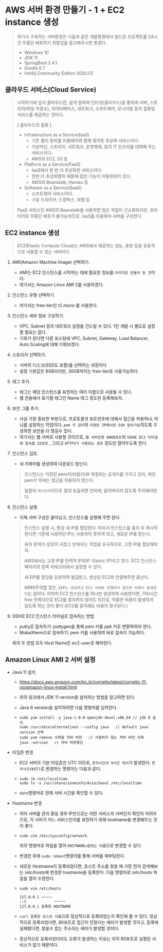 # AWS 서버 환경 만들기 - 1 + EC2 instance 생성

> 여기서 구축하는 서버환경은 다음과 같은 개발환경에서 빌드된 프로젝트를 24시간 무중단 배포하기 위함임을 참고해주시면 좋겠다.
>
> - Windows 10
> - JDK 11
> - SpringBoot 2.4.1
> - Gradle 6.7
> - Intellij Community Edition 2020.03

## 클라우드 서비스(Cloud Service)

> 시작하기에 앞서 클라우드란,
> 쉽게 말하여 인터넷(클라우드)을 통하여 서버, 스토리지(파일 저장소), 데이터베이스, 네트워크, 소프트웨어, 모니터링 등의 컴퓨팅 서비스를 제공하는 것이다.
>
> [ 클라우드의 종류 ]
>
> - Infrastructure as a Service(IaaS)
>   - 기존 물리 장비를 미들웨어와 함께 묶어둔 추상화 서비스이다.
>   - 가상머신, 스토리지, 네트워크, 운영체제, 등의 IT 인프라를 대여해 주는 서비스이다.
>   - AWS의 EC2, S3 등
> - Platform as a Service(PaaS)
>   - IaaS에서 한 번 더 추상화한 서비스이다.
>   - 한번 더 추상화했끼 때문에 많은 기능이 자동화되어 있다.
>   - AWS의 Beanstalk, Heroku 등
> - Software as a Service(SaaS)
>   - 소프트웨어 서비스이다.
>   - 구글 드라이브, 드랍박스, 와탭 등
>
> PaaS 서비스인 AWS의 Beanstalk을 사용하면 많은 작업이 간소화되지만, 프리티어로 무중단 배포가 불가능하므로, IaaS를 이용하여 서버를 구성한다.

## EC2 instance 생성

> EC2(Elastic Compute Cloud)는 AWS에서 제공하는 성능, 용량 등을 유동적으로 사용할 수 있는 서버이다.

1. AMI(Amazon Machine Image) 선택하기.

   - AMI는 EC2 인스턴스를 시작하는 데에 필요한 정보를 `이미지로 만들어 둔 것`이다.
   - 여기서는 Amazon Linux AMI 2를 사용하겠다.

2. 인스턴스 유형 선택하기.

   - 여기서는 free-tier인 t2.micro 를 사용한다.

3. 인스턴스 세부 정보 구성하기.

   - VPC, Subnet 등의 네트워크 설정을 건드릴 수 있다. 1인 개발 시 별도로 설정할 필요는 없다.
   - 기회가 된다면 다른 포스팅에 VPC, Subnet, Gateway, Load Balancer, Auto Scaling에 대해 다뤄보겠다.

4. 스토리지 선택하기.

   - 서버의 디스크(SSD도 포함)를 선택하는 과정이다
   - 설정 기본값은 8GB이지만, 30GB까지는 free-tier로 사용가능하다.

5. 태그 추가.

   - 태그는 해당 인스턴스를 표현하는 여러 이름으로 사용될 수 있다.
   - 웹 콘솔에서 표기될 태그인 Name 태그 정도만 등록해보자.

6. 보안 그룹 추가.

   - 사실 가장 중요한 부분으로, 프로토콜과 포트번호에 대해서 접근을 허용하냐, 마냐를 설정하는 작업이다. `pem 키 관리`와 `지정된 IP에서만 SSH 접속가능`하도록 구성하면 보안을 더 챙길수 있다.
   - 여기서는 웹 서버로 사용할 것이므로, `웹 서버전용 8080포트`와 `SSH로 EC2 터미널에 접속할 22포트` , 그리고 `HTTPS가 사용되는 포트` 정도만 열어두도록 한다.

7. 인스턴스 검토.

   - 새 키페어를 생성하여 다운로드 받는다.

   > 인스턴스는 지정된 pem키(비밀키)와 매칭되는 공개키를 가지고 있어, 해당 pem키 외에는 접근을 허용하지 않는다.
   >
   > 일종의 `마스터키`이므로 절대 유출되면 안되며, 잃어버리지 않도록 주의해야한다.

8. 인스턴스 실행.

   - 이제 서버 구성은 끝이났고, 인스턴스를 실행해 주면 된다.

   > 인스턴스 실행 시, 항상 새 IP를 할당한다. 따라서 인스턴스를 중지 후 재시작한다면 기존에 사용하던 IP는 사용하지 못하게 되고, 새로운 IP를 받는다.
   >
   > 위의 문제가 상당히 귀찮고 반복되는 작업을 요구하므로, 고정 IP를 할당해보자.
   >
   > AWS에서는 고정 IP를 탄력적 IP(EIP: Elastic IP)라고 한다. EC2 인스턴스 페이지의 왼쪽 카테고리에서 설정할 수 있다.
   >
   > 새 EIP를 할당을 요청하여 발급받고, 생성된 EC2와 연결해주면 끝난다.
   >
   > ####주의할 점은, `EIP는 생성하고 EC2 서버와 연결하지 않으면 비용이 발생한다`는 점이다. 어차피 EC2 인스턴스를 하나만 생성하여 사용한다면, 750시간 free 안쪽이므로 EC2를 중지하지 않아도 되므로, 억울한 비용이 발생하지 않도록 하는 것이 좋다.(EC2를 중지해도 비용이 청구된다.)

9. SSH로 EC2 인스턴스 터미널로 접속하는 방법.

   - putty로 접속하기: puttygen을 통해 pem 키를 ppk 키로 변환하여야 한다.
   - MobaXterm으로 접속하기: pem 키를 사용하여 바로 접속이 가능하다.

   위의 두 방법 모두 Host Name은 ec2-user로 해야한다.

## Amazon Linux AMI 2 서버 설정

- Java 11 설치

  - https://docs.aws.amazon.com/ko_kr/corretto/latest/corretto-11-ug/amazon-linux-install.html

  - 위의 링크에서 JDK 11 version을 설치하는 방법을 참고하면 된다.

  - Java 8 version을 설치하려면 다음 명령어를 입력한다.

  - ```shell
    sudo yum install -y java-1.8.0-openjdk-devel.x86_64	// jdk 8 설치
    sudo /usr/sbin/alternatives --config java	// default java version 선택
    sudo yum remove 삭제할 자바 버전	// 사용하지 않는 자바 버전 삭제
    java -version	// 자바 버전확인
    ```

- 타임존 변경

  - EC2 서버의 기본 타임존은 UTC 이므로, `한국시간과 9시간 차이`가 발생한다. `한국시간(KST)`로 변경하는 명령어는 다음과 같다.

  - ```shell
    sudo rm /etc/localtime
    sudo ln -s /usr/share/zoneinfo/Asia/Seoul /etc/localtime
    ```

  - `date`명령어로 현재 서버 시간을 확인할 수 있다.

- Hostname 변경

  - 여러 서버를 관리 중일 경우 IP만으로는 어떤 서비스의 서버인지 확인이 어려우므로, 각 서버가 어느 서비스인지를 표현하기 위해 hostname을 변경해두는 것이 좋다.

  - ```shell
    sudo vim /etc/sysconfig/network
    ```

    위의 명령어로 파일을 열어 `HOSTNAME=원하는 이름`으로 변경할 수 있다.

  - 변경한 후에 `sudo reboot`명령어를 통해 서버를 재부팅한다.

  - 새로운 Hostname이 등록되었다면, 호스트 주소를 찾을 때 가장 먼저 검색해보는 /etc/hosts에 변경한 hostname을 등록한다. 다음 명령어로 /etc/hosts 파일을 열어 수정한다.

  - ```shell
    sudo vim /etc/hosts
    
    127.0.0.1 ~~~~~
    ::1				~~~~~
    127.0.0.1 등록한 HOSTNAME
    ```

  - `curl 등록한 호스트 이름`으로 정상적으로 등록되었는지 확인해 볼 수 있다.
    정상적으로 등록되었다면, 80포트로 접근이 안된다는 에러가 발생할 것이고,
    등록에 실패했다면, 찾을수 없는 주소라는 에러가 발생할 것이다.

  - 정상적으로 등록되었더라도 오류가 발생하는 이유는 아직 80포트로 실행된 서비스가 없기 때문이다.